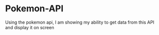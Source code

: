 # Pokemon-API
Using the pokemon api, I am showing my ability to get data from this API and display it on screen
